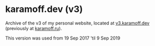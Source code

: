 # karamoff.dev (v3)

Archive of the v3 of my personal website, located at [v3.karamoff.dev](https://v3.karamoff.dev)
(previously at [karamoff.ru](https://karamoff.ru)).

This version was used from 19 Sep 2017 'til 9 Sep 2019
